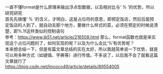 一直不懂format是什么原理来输出浮点型数据，以及相对比与‘ % ’的优势，所以研究研究</br>
首先先搞懂‘ % ’的含义，才明白，这是占位符的意思，即预定饭店，然后后面预定饭店的人到了，就自动去那个地方，要做什么样式的菜，必须在预定的时候说清楚，即%.1f这样类似的控制语句</br>
参考：https://www.jb51.net/article/216508.html
那么，format函数也就是来实现这个占位问题的了，如何实现的呢？以及为什么会比‘%’有优势呢？</br>
本来想总结一下，但是有篇文章总结的实在太好，所以我就简单说一下优势，就是可以用多种方式（如键值、字典等）进行传值。不多说了，以后我不会了就看这篇文章就行了</br>
https://blog.csdn.net/lincoco49/article/details/89554005</br>
